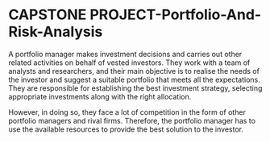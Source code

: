 # CAPSTONE PROJECT-Portfolio-And-Risk-Analysis

A portfolio manager makes investment decisions and carries out other related activities on behalf of vested investors. They work with a team of analysts and researchers, and their main objective is to realise the needs of the investor and suggest a suitable portfolio that meets all the expectations. They are responsible for establishing the best investment strategy, selecting appropriate investments along with the right allocation. 

However, in doing so, they face a lot of competition in the form of other portfolio managers and rival firms. Therefore, the portfolio manager has to use the available resources to provide the best solution to the investor.
